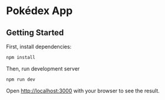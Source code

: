 # Pokédex App

## Getting Started

First, install dependencies:

```bash
npm install
```

Then, run development server
```bash
npm run dev
```

Open [http://localhost:3000](http://localhost:3000) with your browser to see the result.
